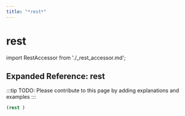 ```yaml
---
title: "*rest*"
---
```


# rest

import RestAccessor from './_rest_accessor.md';

<RestAccessor />

## Expanded Reference: rest

:::tip
TODO: Please contribute to this page by adding explanations and examples
:::

```lisp
(rest )
```
